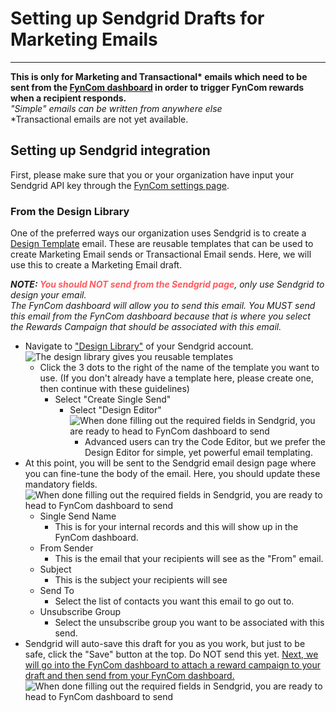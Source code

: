 # Setting up Sendgrid Drafts for Marketing Emails

--------
**This is only for Marketing and Transactional\* emails which need to be sent from the [FynCom dashboard](https://dashboard.fyncom.com/) in order to trigger FynCom rewards when a recipient responds.**<br>
_"Simple" emails can be written from anywhere else_ <br>
*Transactional emails are not yet available.

## Setting up Sendgrid integration

First, please make sure that you or your organization have input your Sendgrid API key through the [FynCom settings page](https://dashboard.fyncom.com/settings#).

### From the Design Library

One of the preferred ways our organization uses Sendgrid is to create a [Design Template](https://mc.sendgrid.com/design-library/your-designs) email. These are 
reusable templates that can be used to create Marketing Email sends or Transactional Email sends. Here, we will use this to create a Marketing Email draft.

_**NOTE: <span style="color:#FF5A5F">You should NOT send from the Sendgrid page**</span>, only use Sendgrid to design your email. <br>
The FynCom dashboard will allow you to send this email. You MUST send this email from the FynCom dashboard because that is where you select the Rewards 
Campaign that should be associated with this email._

- Navigate to ["Design Library"](https://mc.sendgrid.com/design-library/your-designs) of your Sendgrid account.<br>
![The design library gives you reusable templates](https://fyncom-static-files.s3.us-west-1.amazonaws.com/help/4+Setting+up+Sendgrid+Drafts.png)
    - Click the 3 dots to the right of the name of the template you want to use. (If you don't already have a template here, please create one, then continue with these guidelines)
      - Select "Create Single Send"
          - Select "Design Editor"<br>
          ![When done filling out the required fields in Sendgrid, you are ready to head to FynCom dashboard to send](https://fyncom-static-files.s3.us-west-1.amazonaws.com/help/3+Setting+up+Sendgrid+Drafts.png)
            - Advanced users can try the Code Editor, but we prefer the Design Editor for simple, yet powerful email templating.
- At this point, you will be sent to the Sendgrid email design page where you can fine-tune the body of the email. Here, you should update these mandatory fields.<br>
  ![When done filling out the required fields in Sendgrid, you are ready to head to FynCom dashboard to send](https://fyncom-static-files.s3.us-west-1.amazonaws.com/help/2+Setting+up+Sendgrid+Drafts.png)
    - Single Send Name
      - This is for your internal records and this will show up in the FynCom dashboard.
    - From Sender
        - This is the email that your recipients will see as the "From" email.
    - Subject
        - This is the subject your recipients will see
    - Send To
        - Select the list of contacts you want this email to go out to.
    - Unsubscribe Group
        - Select the unsubscribe group you want to be associated with this send. 
- Sendgrid will auto-save this draft for you as you work, but just to be safe, click the "Save" button at the top. Do NOT send this yet. [Next, we will go into 
the FynCom dashboard to attach a reward campaign to your draft and then send from your FynCom dashboard.](https://www.fyncom.com/add-fyncom-rewards-to-sendgrid-marketing-email)
![When done filling out the required fields in Sendgrid, you are ready to head to FynCom dashboard to send](https://fyncom-static-files.s3.us-west-1.amazonaws.com/help/1+Setting+up+Sendgrid+Drafts.png)


